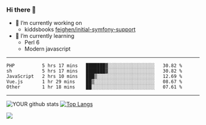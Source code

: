 ### Hi there 👋

- 🔭 I’m currently working on
  - kiddsbooks [feighen/initial-symfony-support](https://github.com/noondaysun/kiddsbooks.com/tree/feighen/initial-symfony-support)
- 🌱 I’m currently learning
  - Perl 6
  - Modern javascript

---
<!--START_SECTION:waka-->

```text
PHP          5 hrs 17 mins   ███████▓░░░░░░░░░░░░░░░░░   30.82 %
sh           5 hrs 17 mins   ███████▓░░░░░░░░░░░░░░░░░   30.82 %
JavaScript   2 hrs 10 mins   ███▒░░░░░░░░░░░░░░░░░░░░░   12.69 %
Vue.js       1 hr 29 mins    ██▒░░░░░░░░░░░░░░░░░░░░░░   08.67 %
Other        1 hr 18 mins    ██░░░░░░░░░░░░░░░░░░░░░░░   07.61 %
```

<!--END_SECTION:waka-->
---
![YOUR github stats](https://github-readme-stats.vercel.app/api?username=noondaysun&show_icons=true&theme=onedark) [![Top Langs](https://github-readme-stats.vercel.app/api/top-langs/?username=noondaysun&layout=compact&theme=onedark)](https://github.com/anuraghazra/github-readme-stats)

[<img src="https://img.shields.io/badge/linkedin-%230077B5.svg?&style=for-the-badge&logo=linkedin&logoColor=white" />](https://www.linkedin.com/in/feighen-oosterbroek-9630a514a/)

<!--
**noondaysun/noondaysun** is a ✨ _special_ ✨ repository because its `README.md` (this file) appears on your GitHub profile.

Here are some ideas to get you started:

- 🔭 I’m currently working on ...
- 🌱 I’m currently learning ...
- 👯 I’m looking to collaborate on ...
- 🤔 I’m looking for help with ...
- 💬 Ask me about ...
- 📫 How to reach me: ...
- 😄 Pronouns: ...
- ⚡ Fun fact: ...
-->

